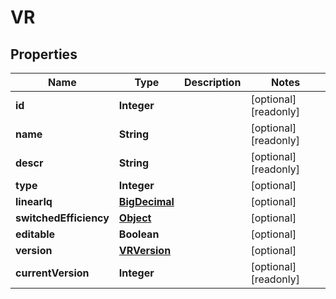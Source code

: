 

# VR

## Properties

Name | Type | Description | Notes
------------ | ------------- | ------------- | -------------
**id** | **Integer** |  |  [optional] [readonly]
**name** | **String** |  |  [optional] [readonly]
**descr** | **String** |  |  [optional] [readonly]
**type** | **Integer** |  |  [optional]
**linearIq** | [**BigDecimal**](BigDecimal.md) |  |  [optional]
**switchedEfficiency** | [**Object**](.md) |  |  [optional]
**editable** | **Boolean** |  |  [optional]
**version** | [**VRVersion**](VRVersion.md) |  |  [optional]
**currentVersion** | **Integer** |  |  [optional] [readonly]



